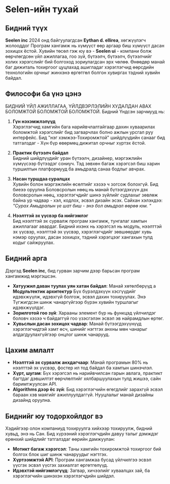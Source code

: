 # Selen-ийн тухай

## Бидний түүх

**Seelen inc** 2024 онд байгуулагдсан **Eythan d. ellirea**, хөгжүүлэгч
жолооддог Програм хангамж нь хүмүүст өөр аргаар биш хүмүүст дасан зохицох ёстой.
Хувийн төсөл гэж юу вэ - **Seelen ui** - компани болж өөрчлөгдсөн үйл ажиллагаа,
гоо зүй, бүтээлч, бүтээлч, бүтээлчийг холих хэрэгслийг бий болгоход зориулагдсан
эрх чөлөө. Өнөөдөр манай баг дижиталь тохиргоог цуцлахад ашигладаг хэрэглэгчид
өөрсдийн технологийн орчныг жинхэнэ өргөтгөл болгон хувиргах тэдний хувийн
байдал.

## Философи ба үнэ цэнэ

БИДНИЙ ҮЙЛ АЖИЛЛАГАА, ҮЙЛДВЭРЛЭЛИЙН ХУДАЛДАН АВАХ БОЛОМЖТОЙ БОЛОМЖТОЙ БОЛОМЖТОЙ.
Бидний Үндсэн зарчмууд нь:

1. **Гүн нэхэмжлэлүүд**\
   Хэрэглэгчид хамгийн бага нарийвчлалтайгаар дахин хуваарилах боломжтой
   хэрэгслийг бид загварчлах болно ажлын урсгал руу интерфейс. Бид "нэг
   хэмжээ-Тохиромжтой" шийдлүүдийн санааг бид татгалздаг \- Хүн бүр өвөрмөц
   дижитал орчныг хүртэх ёстой.

2. **Практик бүтээлч байдал**\
   Бидний шийдлүүдийг уран бүтээлч, дизайнер, мэргэжлийн хүмүүсээр бүтээдэг
   сониуч. Тэд зөвхөн багаж хэрэгсэл биш харин туршилтын платформууд ба амьдралд
   санаа бодлыг авчрах.

3. **Насан туршдаа суралцах**\
   Хувийн болон мэргэжлийн өсөлтийг хэзээ ч зогсож болохгүй. Бид биеээ оруулна
   Боловсролын нөөц нь манай бүтээгдэхүүн дэх боловсролын нөөц, хэрэглэгчдийг
   шинэ зүйлийг судлахыг зөвлөж байна ур чадвар - хэл, кодлох, эсвэл дизайн
   эсэх. Сайхан хэлэхдээ: _"Сурах Амьдралын үе шат биш - энэ бол амьдрал өөрөө
   юм. "_

4. **Нээлттэй эх үүсвэр ба нийгэмлэг**\
   Бид нээлттэй эх сурвалж програм хангамж, тунгалаг хамтын ажиллагааг авардаг.
   Бидний ихэнх нь хэрэгсэл нь модуль, нээлттэй эх үүсвэр, нээлттэй эх үүсвэр,
   хэрэглэгчдийг зөвшөөрдөг хувь нэмэр оруулах, дасан зохицох, тэдний хэрэгцээг
   хангахын тулд кодыг сайжруулах.

## Бидний арга

Дэргэд **Seelen inc**, бид гурван зарчим дээр барьсан програм хангамжид
мэргэшсэн.

- **Хатуужил даван туулах уян хатан байдал**: Манай хөтөлбөрүүд a **Модультектик
  архитектур** Бүх бүрэлдэхүүн хэсгүүдийг идэвхжүүлж, идэвхгүй болгож, эсвэл
  дахин тохируулах. Энэ Түгжигдсэн шинж чанаргүйгээр бүрэн хувийн туршлагыг
  идэвхжүүлдэг.
- **Зорилготой гоо зүй**: Харааны элемент бүр нь функцэд үйлчилдэг боловч хэзээ
  ч байдаггүй гоо үзэсгэлэн эсвэл эв найрамдлын өртөг.
- **Хувьслын дасан зохицох чадвар**: Манай бүтээгдэхүүнүүд хэрэглэгчидтэй хамт
  өсч, шинийг нэгтгэх анхны мөн чанарыг алдагдуулахгүйгээр онцлог шинж чанарууд.

## Цахим амлалт

- **Нээлттэй эх сурвалж анхдагчаар**: Манай програмын 80% нь нээлттэй эх үүсвэр,
  фостер ил тод байдал ба хамтын шинэчлэл.
- **Хүрт, шугам**: Бүх хэрэгсэл нь нарийвчилсан гарын авлага, практикт багтдаг
  дэвшилтэт өөрчлөлтийг хялбаршуулахын тулд жишээ, сайн баримтжуулсан API.
- **Algorithms дээр ёс зүй**: Бид хэрэглэгчийн өгөгдлийг зарахгүй эсвэл бараан
  хэв маягийг ажиллуулдаггүй. Нууцлалыг манай дизайны дизайнд оруулна.

## Биднийг юу тодорхойлдог вэ

Хэдийгээр олон компаниуд тохируулга хийхээр тохируулж, бидний хувьд, энэ нь Сан.
Бид хүрээний хэрэглэгчдийн давуу талыг дэмждэг ерөнхий шийдлийг татгалздаг
өөрийн дамжуулан:

- **Мотикт багаж хэрэгсэл**: Таны хамгийн тохиромжтой тохиргоог бий болгох блок
  шиг шинж чанаруудыг нэгтгэх.
- **Хүртээмжтэй API**: Програм хангамжаа бусад үйлчилгээ эсвэл үүсгэх эсвэл
  үүсгэх захиалгат өргөтгөлүүд.
- **Идэвхтэй нийгэмлэгүүд**: Загвар, хичээлийг хуваалцах зай, ба хэрэглэгчийн
  шинэхэн хэрэглэгчдийн шийдэл.
